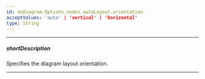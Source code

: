 ```yaml
---
id: dxDiagram.Options.nodes.autoLayout.orientation
acceptValues: 'auto' | 'vertical' | 'horizontal'
type: String
---
```

---
##### shortDescription
Specifies the diagram layout orientation.

---
